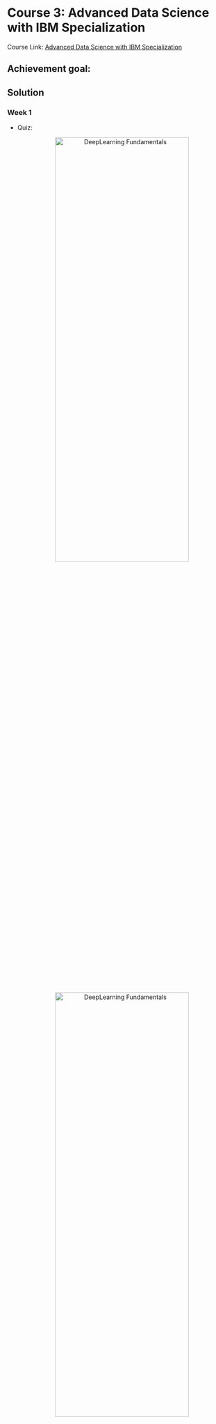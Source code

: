 # __Course 3: Advanced Data Science with IBM Specialization__

Course Link: [Advanced Data Science with IBM Specialization](https://www.coursera.org/learn/ai)

## Achievement goal:

## __Solution__

### __Week 1__
- Quiz:
    <p align="center">
        <img src="./img/w1_quizz1a.png" width="80%" height="50%" title="DeepLearning Fundamentals" >
    </p>
    <p align="center">
        <img src="./img/w1_quizz1b.png" width="80%" height="50%" title="DeepLearning Fundamentals" >
    </p>

### __Week 2__
- Quiz1:
    <p align="center">
        <img src="./img/w2_quizz1a_sai_cau2.png" width="80%" height="50%" title="Tensorflow" >
    </p>
    <p align="center">
        <img src="./img/w2_quizz1b.png" width="80%" height="50%" title="Tensorflow" >
    </p>

- Quiz2:
    <p align="center">
        <img src="./img/w2_quizz2.png" width="80%" height="50%" title="Tensorflow 2.x" >
    </p>

- Quiz3:
    <p align="center">
        <img src="./img/w2_quizz3.png" width="80%" height="50%" title="Apache SystemML" >
    </p>

- Quiz4:
    <p align="center">
        <img src="./img/w2_quizz4a.png" width="80%" height="50%" title="Pytorch Introduction" >
    </p>
    <p align="center">
        <img src="./img/w2_quizz4b.png" width="80%" height="50%" title="Pytorch Introduction" >
    </p>
    <p align="center">
        <img src="./img/w2_quizz4c.png" width="80%" height="50%" title="Pytorch Introduction" >
    </p>

- [Assignment]().

### __Week 3__
- Quiz1:
    <p align="center">
        <img src="./img/w3_quizz1a" width="80%" height="50%" title="Anomaly Detection" >
    </p>
    <p align="center">
        <img src="./img/w3_quizz1b.png" width="80%" height="50%" title="Anomaly Detection" >
    </p>

- Quiz2:
    <p align="center">
        <img src="./img/w3_quizz2.png" width="80%" height="50%" title="Sequence Classification with Keras LSTM Network" >
    </p>

- Quiz3:
    <p align="center">
        <img src="./img/w3_quizz3.png" width="80%" height="50%" title="Image Classification" >
    </p>

- Quiz4:
    <p align="center">
        <img src="./img/w3_quizz4a.png" width="80%" height="50%" title="NLP" >
    </p>
    <p align="center">
        <img src="./img/w3_quizz4b.png" width="80%" height="50%" title="Pytorch Introduction" >
    </p>
    <p align="center">
        <img src="./img/w3_quizz4c.png" width="80%" height="50%" title="Pytorch Introduction" >
    </p>

- [Assignment]().

### __Week 4__
- [Assignment]().

## Contributors:
- 🐮 [@honghanhh](https://github.com/honghanhh)
- 🐔 [@tiena2cva](https://github.com/tiena2cva)